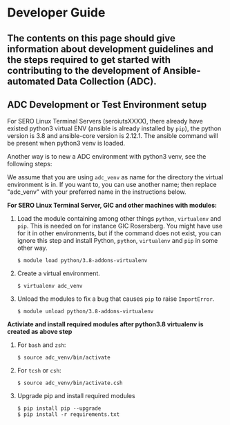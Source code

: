 # Developer Guide
The contents on this page should give information about development guidelines
and the steps required to get started with contributing to the development of
Ansible-automated Data Collection (ADC).
---
## ADC Development or Test Environment setup

For SERO Linux Terminal Servers (seroiutsXXXX), there already have existed
python3 virtual ENV (ansible is already installed by `pip`), the python version
is 3.8 and ansible-core version is 2.12.1. The ansible command will be present
when python3 venv is loaded.

Another way is to new a ADC environment with python3 venv, see the following steps:

We assume that you are using `adc_venv` as name for the directory the
virtual environment is in. If you want to, you can use another name; then
replace "adc_venv" with your preferred name in the instructions below.

**For SERO Linux Terminal Server, GIC and other machines with modules:**

1. Load the module containing among other things `python`, `virtualenv` and
`pip`. This is needed on for instance GIC Rosersberg. You might have use for
it in other environments, but if the command does not exist, you can ignore
this step and install Python, `python`, `virtualenv` and `pip` in some other
way.
    ```
    $ module load python/3.8-addons-virtualenv
    ```

2. Create a virtual environment.
    ```
    $ virtualenv adc_venv
    ```

3. Unload the modules to fix a bug that causes `pip` to raise `ImportError`.
    ```
    $ module unload python/3.8-addons-virtualenv
    ```

**Activiate and install required modules after python3.8 virtualenv is created as above step**

1. For `bash` and `zsh`:

   ```
   $ source adc_venv/bin/activate
   ```

2. For `tcsh` or `csh`:

   ```
   $ source adc_venv/bin/activate.csh
   ```

3. Upgrade pip and install required modules
   ```
   $ pip install pip --upgrade
   $ pip install -r requirements.txt
   ```
